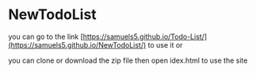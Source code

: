 # NewTodoList
you can go to the link [https://samuels5.github.io/Todo-List/](https://samuels5.github.io/NewTodoList/) to use it or

you can clone or download the zip file then open idex.html to use the site
